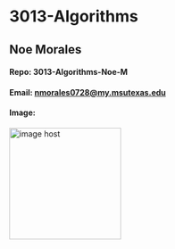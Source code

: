 # 3013-Algorithms

## Noe Morales

#### Repo: 3013-Algorithms-Noe-M

#### Email: nmorales0728@my.msutexas.edu

#### Image:

<img src="https://images2.imgbox.com/69/26/T9KwkV1z_o.jpg" width ="200" alt="image host"/></a>


